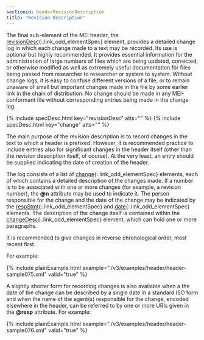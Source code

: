 ```yaml
---
sectionid: headerRevisionDescription
title: "Revision Description"
---
```




The final sub-element of the MEI header, the [revisionDesc](/v3/elements/revisionDesc.html){:.link_odd_elementSpec} element,
provides a detailed change log in which each change made to a text may be recorded.
Its use is
optional but highly recommended. It provides essential information for the administration
of
large numbers of files which are being updated, corrected, or otherwise modified as
well as
extremely useful documentation for files being passed from researcher to researcher
or system
to system. Without change logs, it is easy to confuse different versions of a file,
or to
remain unaware of small but important changes made in the file by some earlier link
in the
chain of distribution. No change should be made in any MEI-conformant file without
corresponding entries being made in the change log.



{% include specDesc.html key="revisionDesc" atts="" %}
{% include specDesc.html key="change" atts="" %}




The main purpose of the revision description is to record changes in the text to which
a
header is prefixed. However, it is recommended practice to include entries also for
significant changes in the header itself (other than the revision description itself,
of
course). At the very least, an entry should be supplied indicating the date of creation
of the
header.

The log consists of a list of [change](/v3/elements/change.html){:.link_odd_elementSpec} elements, each of which contains a
detailed description of the changes made. If a number is to be associated with one
or more
changes (for example, a revision number), the **@n** attribute may be used to indicate
it. The person responsible for the change and the date of the change may be indicated
by the
[respStmt](/v3/elements/respStmt.html){:.link_odd_elementSpec} and [date](/v3/elements/date.html){:.link_odd_elementSpec} elements. The description of
the change itself is contained within the [changeDesc](/v3/elements/changeDesc.html){:.link_odd_elementSpec} element, which can
hold one or more paragraphs.

It is recommended to give changes in reverse chronological order, most recent first.

For example:

{% include plainExample.html example="./v3/examples/header/header-sample075.xml" valid="true" %}

A slightly shorter form for recording changes is also available when a the date of
the change
can be described by a single date in a standard ISO form and when the name of the
agent(s)
responsible for the change, encoded elsewhere in the header, can be referred to by
one or more
URIs given in the **@resp** attribute. For example:

{% include plainExample.html example="./v3/examples/header/header-sample076.xml" valid="true" %}

